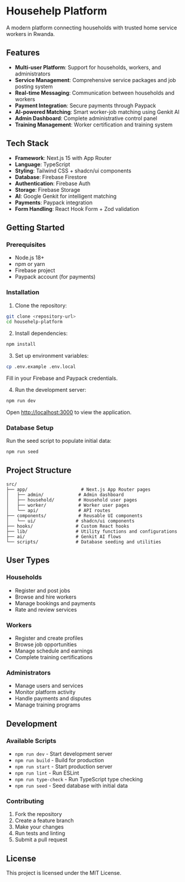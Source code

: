 # Househelp Platform

A modern platform connecting households with trusted home service workers in Rwanda.

## Features

- **Multi-user Platform**: Support for households, workers, and administrators
- **Service Management**: Comprehensive service packages and job posting system
- **Real-time Messaging**: Communication between households and workers
- **Payment Integration**: Secure payments through Paypack
- **AI-powered Matching**: Smart worker-job matching using Genkit AI
- **Admin Dashboard**: Complete administrative control panel
- **Training Management**: Worker certification and training system

## Tech Stack

- **Framework**: Next.js 15 with App Router
- **Language**: TypeScript
- **Styling**: Tailwind CSS + shadcn/ui components
- **Database**: Firebase Firestore
- **Authentication**: Firebase Auth
- **Storage**: Firebase Storage
- **AI**: Google Genkit for intelligent matching
- **Payments**: Paypack integration
- **Form Handling**: React Hook Form + Zod validation

## Getting Started

### Prerequisites

- Node.js 18+ 
- npm or yarn
- Firebase project
- Paypack account (for payments)

### Installation

1. Clone the repository:
```bash
git clone <repository-url>
cd househelp-platform
```

2. Install dependencies:
```bash
npm install
```

3. Set up environment variables:
```bash
cp .env.example .env.local
```
Fill in your Firebase and Paypack credentials.

4. Run the development server:
```bash
npm run dev
```

Open [http://localhost:3000](http://localhost:3000) to view the application.

### Database Setup

Run the seed script to populate initial data:
```bash
npm run seed
```

## Project Structure

```
src/
├── app/                    # Next.js App Router pages
│   ├── admin/             # Admin dashboard
│   ├── household/         # Household user pages
│   ├── worker/            # Worker user pages
│   └── api/               # API routes
├── components/            # Reusable UI components
│   └── ui/               # shadcn/ui components
├── hooks/                # Custom React hooks
├── lib/                  # Utility functions and configurations
├── ai/                   # Genkit AI flows
└── scripts/              # Database seeding and utilities
```

## User Types

### Households
- Register and post jobs
- Browse and hire workers
- Manage bookings and payments
- Rate and review services

### Workers
- Register and create profiles
- Browse job opportunities
- Manage schedule and earnings
- Complete training certifications

### Administrators
- Manage users and services
- Monitor platform activity
- Handle payments and disputes
- Manage training programs

## Development

### Available Scripts

- `npm run dev` - Start development server
- `npm run build` - Build for production
- `npm run start` - Start production server
- `npm run lint` - Run ESLint
- `npm run type-check` - Run TypeScript type checking
- `npm run seed` - Seed database with initial data

### Contributing

1. Fork the repository
2. Create a feature branch
3. Make your changes
4. Run tests and linting
5. Submit a pull request

## License

This project is licensed under the MIT License.
